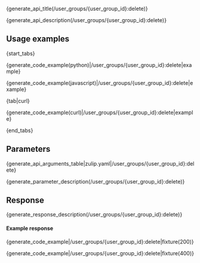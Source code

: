 {generate_api_title(/user_groups/{user_group_id}:delete)}

{generate_api_description(/user_groups/{user_group_id}:delete)}

## Usage examples

{start_tabs}

{generate_code_example(python)|/user_groups/{user_group_id}:delete|example}

{generate_code_example(javascript)|/user_groups/{user_group_id}:delete|example}

{tab|curl}

{generate_code_example(curl)|/user_groups/{user_group_id}:delete|example}

{end_tabs}

## Parameters

{generate_api_arguments_table|zulip.yaml|/user_groups/{user_group_id}:delete}

{generate_parameter_description(/user_groups/{user_group_id}:delete)}

## Response

{generate_response_description(/user_groups/{user_group_id}:delete)}

#### Example response

{generate_code_example|/user_groups/{user_group_id}:delete|fixture(200)}

{generate_code_example|/user_groups/{user_group_id}:delete|fixture(400)}
